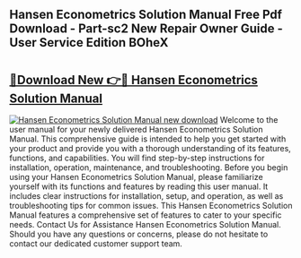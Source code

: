 ## Hansen Econometrics Solution Manual Free Pdf Download - Part-sc2 New Repair Owner Guide - User Service Edition BOheX

# <h2><a href="http://bc36452.oget.top/?id=Hansen+Econometrics+Solution+Manual">🔗Download New 👉🔴 Hansen Econometrics Solution Manual</a></h2>

[![Hansen Econometrics Solution Manual new download](https://i.imgur.com/5g1atiW.png)](http://bc36452.oget.top/?id=Hansen+Econometrics+Solution+Manual)
Welcome to the user manual for your newly delivered Hansen Econometrics Solution Manual. This comprehensive guide is intended to help you get started with your product and provide you with a thorough understanding of its features, functions, and capabilities. You will find step-by-step instructions for installation, operation, maintenance, and troubleshooting. Before you begin using your Hansen Econometrics Solution Manual, please familiarize yourself with its functions and features by reading this user manual. It includes clear instructions for installation, setup, and operation, as well as troubleshooting tips for common issues. This Hansen Econometrics Solution Manual features a comprehensive set of features to cater to your specific needs. Contact Us for Assistance Hansen Econometrics Solution Manual. Should you have any questions or concerns, please do not hesitate to contact our dedicated customer support team.
